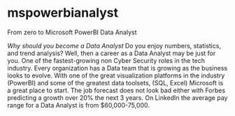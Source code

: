 # mspowerbianalyst
From zero to Microsoft PowerBI Data Analyst

*Why should you become a Data Analyst*
Do you enjoy numbers, statistics, and trend analysis? Well, then a career as a Data Analyst may be just for you. One of the fastest-growing non Cyber Security roles in the tech industry. Every organization has a Data team that is growing as the business looks to evolve.  With one of the great visualization platforms in the industry (PowerBI) and some of the greatest data toolsets, (SQL, Excel) Microsoft is a great place to start. The job forecast does not look bad either with Forbes predicting a growth over 20% the next 3 years. On LinkedIn the average pay range for a Data Analyst is from $60,000-75,000. 

